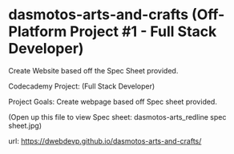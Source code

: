 # dasmotos-arts-and-crafts (Off-Platform Project #1 - Full Stack Developer)
Create Website based off the Spec Sheet provided.

Codecademy Project: (Full Stack Developer)

Project Goals: 
Create webpage based off Spec sheet provided.

(Open up this file to view Spec sheet: dasmotos-arts_redline spec sheet.jpg)

url: https://dwebdevp.github.io/dasmotos-arts-and-crafts/
